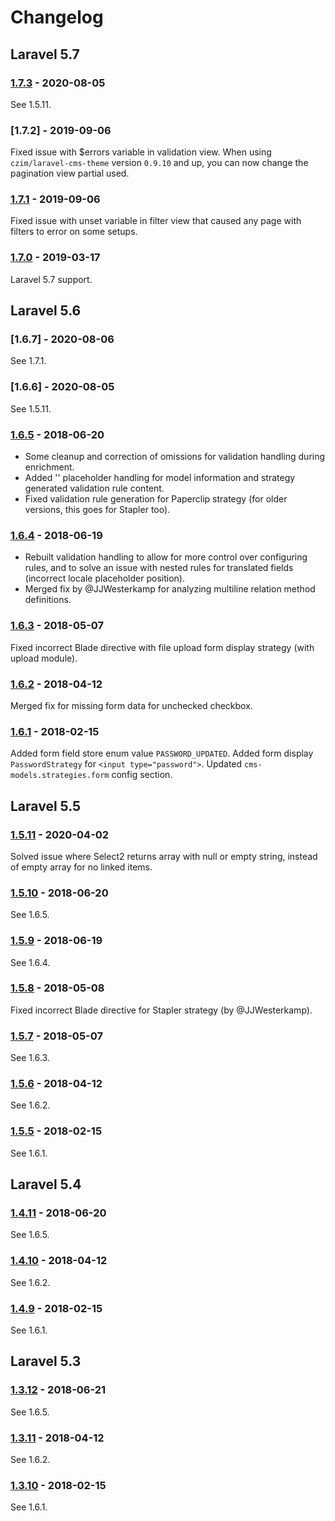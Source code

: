# Changelog

## Laravel 5.7

### [1.7.3] - 2020-08-05

See 1.5.11.

### [1.7.2] - 2019-09-06

Fixed issue with $errors variable in validation view.
When using `czim/laravel-cms-theme` version `0.9.10` and up, you can now change the pagination view partial used.

### [1.7.1] - 2019-09-06

Fixed issue with unset variable in filter view that caused any page with filters to error on some setups.

### [1.7.0] - 2019-03-17

Laravel 5.7 support.

## Laravel 5.6

### [1.6.7] - 2020-08-06

See 1.7.1.

### [1.6.6] - 2020-08-05

See 1.5.11.

### [1.6.5] - 2018-06-20
- Some cleanup and correction of omissions for validation handling during enrichment.
- Added '<field>' placeholder handling for model information and strategy generated validation rule content.
- Fixed validation rule generation for Paperclip strategy (for older versions, this goes for Stapler too).

### [1.6.4] - 2018-06-19
- Rebuilt validation handling to allow for more control over configuring rules, and to solve an issue with nested rules for translated fields (incorrect locale placeholder position).
- Merged fix by @JJWesterkamp for analyzing multiline relation method definitions.

### [1.6.3] - 2018-05-07
Fixed incorrect Blade directive with file upload form display strategy (with upload module).


### [1.6.2] - 2018-04-12
Merged fix for missing form data for unchecked checkbox.


### [1.6.1] - 2018-02-15
Added form field store enum value `PASSWORD_UPDATED`.
Added form display `PasswordStrategy` for `<input type="password">`.
Updated `cms-models.strategies.form` config section.


## Laravel 5.5

### [1.5.11] - 2020-04-02

Solved issue where Select2 returns array with null or empty string, instead of empty array for no linked items.

### [1.5.10] - 2018-06-20
See 1.6.5.

### [1.5.9] - 2018-06-19
See 1.6.4.

### [1.5.8] - 2018-05-08
Fixed incorrect Blade directive for Stapler strategy (by @JJWesterkamp).

### [1.5.7] - 2018-05-07
See 1.6.3.

### [1.5.6] - 2018-04-12
See 1.6.2.

### [1.5.5] - 2018-02-15
See 1.6.1.


## Laravel 5.4

### [1.4.11] - 2018-06-20
See 1.6.5.

### [1.4.10] - 2018-04-12
See 1.6.2.

### [1.4.9] - 2018-02-15
See 1.6.1.


## Laravel 5.3

### [1.3.12] - 2018-06-21
See 1.6.5.

### [1.3.11] - 2018-04-12
See 1.6.2.

### [1.3.10] - 2018-02-15
See 1.6.1.


[1.7.3]: https://github.com/czim/laravel-cms-models/compare/1.7.1...1.7.3
[1.7.1]: https://github.com/czim/laravel-cms-models/compare/1.7.0...1.7.1

[1.7.0]: https://github.com/czim/laravel-cms-models/compare/1.6.5...1.7.0

[1.6.5]: https://github.com/czim/laravel-cms-models/compare/1.6.4...1.6.5
[1.6.4]: https://github.com/czim/laravel-cms-models/compare/1.6.3...1.6.4
[1.6.3]: https://github.com/czim/laravel-cms-models/compare/1.6.2...1.6.3
[1.6.2]: https://github.com/czim/laravel-cms-models/compare/1.6.1...1.6.2
[1.6.1]: https://github.com/czim/laravel-cms-models/compare/1.6.0...1.6.1

[1.5.11]: https://github.com/czim/laravel-cms-models/compare/1.5.10...1.5.11
[1.5.10]: https://github.com/czim/laravel-cms-models/compare/1.5.9...1.5.10
[1.5.9]: https://github.com/czim/laravel-cms-models/compare/1.5.8...1.5.9
[1.5.8]: https://github.com/czim/laravel-cms-models/compare/1.5.7...1.5.8
[1.5.7]: https://github.com/czim/laravel-cms-models/compare/1.5.6...1.5.7
[1.5.6]: https://github.com/czim/laravel-cms-models/compare/1.5.5...1.5.6
[1.5.5]: https://github.com/czim/laravel-cms-models/compare/1.5.4...1.5.5

[1.4.11]: https://github.com/czim/laravel-cms-models/compare/1.4.10...1.4.11
[1.4.10]: https://github.com/czim/laravel-cms-models/compare/1.4.9...1.4.10
[1.4.9]: https://github.com/czim/laravel-cms-models/compare/1.4.8...1.4.9

[1.3.12]: https://github.com/czim/laravel-cms-models/compare/1.3.11...1.3.12
[1.3.11]: https://github.com/czim/laravel-cms-models/compare/1.3.10...1.3.11
[1.3.10]: https://github.com/czim/laravel-cms-models/compare/1.3.9...1.3.10
